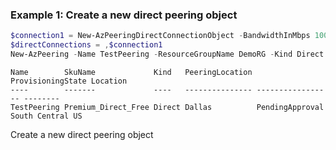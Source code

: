 ### Example 1: Create a new direct peering object
```powershell
$connection1 = New-AzPeeringDirectConnectionObject -BandwidthInMbps 10000 -BgpSessionMaxPrefixesAdvertisedV4 20000 ...
$directConnections = ,$connection1
New-AzPeering -Name TestPeering -ResourceGroupName DemoRG -Kind Direct -Location "South Central US" -DirectConnection $directConnections -DirectPeeringType Cdn -DirectPeerAsnId $peerAsnId -PeeringLocation Dallas -Sku Premium_Direct_Free
```

```output
Name        SkuName             Kind   PeeringLocation ProvisioningState Location
----        -------             ----   --------------- ----------------- --------
TestPeering Premium_Direct_Free Direct Dallas          PendingApproval   South Central US
```

Create a new direct peering object

